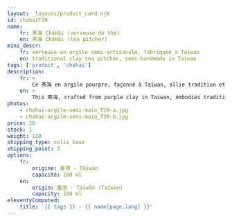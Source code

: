 ```yaml
---
layout: _layouts/product_card.njk
id: chahaiT29
name:
    fr: 茶海 CháHǎi (verseuse de thé) 
    en: 茶海 CháHǎi (tea pitcher)
mini_descr:
    fr: verseuse en argile semi-artisanale, fabriquée à Taïwan
    en: traditional clay tea pitcher, semi-handmade in Taiwan
tags: ['produit', 'chahai']
description: 
    fr: >
        Ce 茶海 en argile pourpre, façonné à Taïwan, allie tradition et simplicité. Avec sa forme douce et accueillante, il accompagne naturellement vos moments de Gong Fu Cha, en rendant chaque infusion encore plus fluide et agréable.
    en: >
        This 茶海, crafted from purple clay in Taiwan, embodies tradition and simplicity. Its gentle and welcoming shape naturally complements your Gong Fu Cha moments, making each infusion smoother and more enjoyable.
photos:
    - chahai-argile-semi-main_T29-a.jpg
    - chahai-argile-semi-main_T29-b.jpg
price: 20
stock: 1
weight: 120 
shipping_type: colis_base
shipping_point: 3
options:
    fr:
        origine: 臺灣 - Táiwān
        capacité: 100 ml
    en:
        origin: 臺灣 - Táiwān (Taiwan)
        capacity: 100 ml
eleventyComputed:
    title: '{{ tags }} - {{ name[page.lang] }}'
---
```

